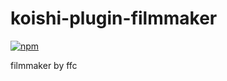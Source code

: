 # koishi-plugin-filmmaker

[![npm](https://img.shields.io/npm/v/koishi-plugin-filmmaker?style=flat-square)](https://www.npmjs.com/package/koishi-plugin-filmmaker)

filmmaker by ffc
